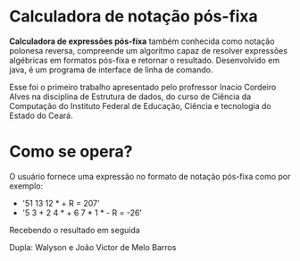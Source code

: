 # Calculadora de notação pós-fixa
    
**Calculadora de expressões pós-fixa** também conhecida como notação polonesa reversa, compreende um algoritmo capaz de resolver expressões algébricas em formatos pós-fixa e retornar o resultado. Desenvolvido em java, é um programa de interface de linha de comando.

Esse foi o primeiro trabalho apresentado pelo profressor Inacio Cordeiro Alves na disciplina de Estrutura de dados, do curso de Ciência da Computação do Instituto Federal de Educação, Ciência e tecnologia do Estado do Ceará.

# Como se opera?

O usuário fornece uma expressão no formato de notação pós-fixa como por exemplo: 

- '51 13 12 * +                     R = 207'
- '5 3 + 2 4 * + 6 7 * 1 * -        R = -26'

Recebendo o resultado em seguida


Dupla: Walyson e João Victor de Melo Barros
